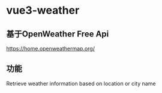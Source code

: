 # vue3-weather

## 基于OpenWeather Free Api
https://home.openweathermap.org/

## 功能
Retrieve weather information based on location or city name
